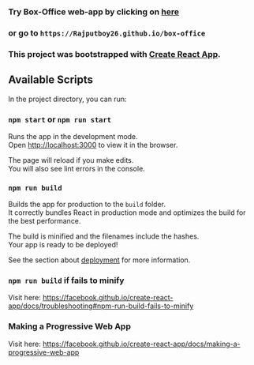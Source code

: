 ### Try Box-Office web-app by clicking on [here](https://Rajputboy26.github.io/box-office)

### or go to `https://Rajputboy26.github.io/box-office`

### This project was bootstrapped with [Create React App](https://github.com/facebook/create-react-app).

## Available Scripts

In the project directory, you can run:

### `npm start` or `npm run start`

Runs the app in the development mode.<br />
Open [http://localhost:3000](http://localhost:3000) to view it in the browser.

The page will reload if you make edits.<br />
You will also see lint errors in the console.

### `npm run build`

Builds the app for production to the `build` folder.<br />
It correctly bundles React in production mode and optimizes the build for the best performance.

The build is minified and the filenames include the hashes.<br />
Your app is ready to be deployed!

See the section about [deployment](https://facebook.github.io/create-react-app/docs/deployment) for more information.

### `npm run build` if fails to minify

Visit here: https://facebook.github.io/create-react-app/docs/troubleshooting#npm-run-build-fails-to-minify

### Making a Progressive Web App

Visit here: https://facebook.github.io/create-react-app/docs/making-a-progressive-web-app
